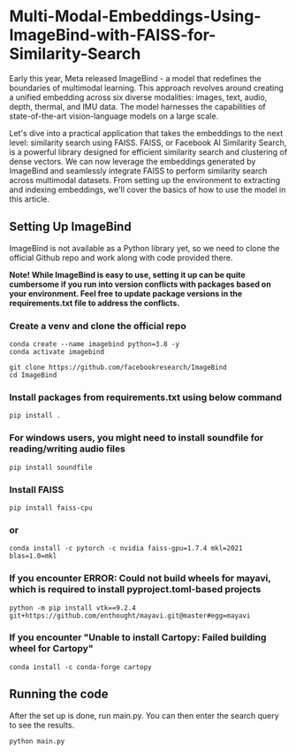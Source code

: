 # Multi-Modal-Embeddings-Using-ImageBind-with-FAISS-for-Similarity-Search

Early this year, Meta released ImageBind - a model that redefines the boundaries of multimodal learning. This approach revolves around creating a unified embedding across six diverse modalities: images, text, audio, depth, thermal, and IMU data. The model harnesses the capabilities of state-of-the-art vision-language models on a large scale.

Let's dive into a practical application that takes the embeddings to the next level: similarity search using FAISS. FAISS, or Facebook AI Similarity Search, is a powerful library designed for efficient similarity search and clustering of dense vectors. We can now leverage the embeddings generated by ImageBind and seamlessly integrate FAISS to perform similarity search across multimodal datasets. From setting up the environment to extracting and indexing embeddings, we'll cover the basics of how to use the model in this article.

## Setting Up ImageBind

ImageBind is not available as a Python library yet, so we need to clone the official Github repo and work along with code provided there. 

<b>Note! While ImageBind is easy to use, setting it up can be quite cumbersome if you run into version conflicts with packages based on your environment. Feel free to update package versions in the requirements.txt file to address the conflicts.</b>


### Create a venv and clone the official repo

```
conda create --name imagebind python=3.8 -y
conda activate imagebind
```
```
git clone https://github.com/facebookresearch/ImageBind
cd ImageBind
```
### Install packages from requirements.txt using below command
```
pip install .
```
### For windows users, you might need to install soundfile for reading/writing audio files
```
pip install soundfile
```
### Install FAISS
```
pip install faiss-cpu
```
### or
```
conda install -c pytorch -c nvidia faiss-gpu=1.7.4 mkl=2021 blas=1.0=mkl
```
### If you encounter ERROR: Could not build wheels for mayavi, which is required to install pyproject.toml-based projects
```
python -m pip install vtk==9.2.4 git+https://github.com/enthought/mayavi.git@master#egg=mayavi
```
### If you encounter "Unable to install Cartopy: Failed building wheel for Cartopy"
```
conda install -c conda-forge cartopy
```

## Running the code
After the set up is done, run main.py. You can then enter the search query to see the results.

```
python main.py
```
